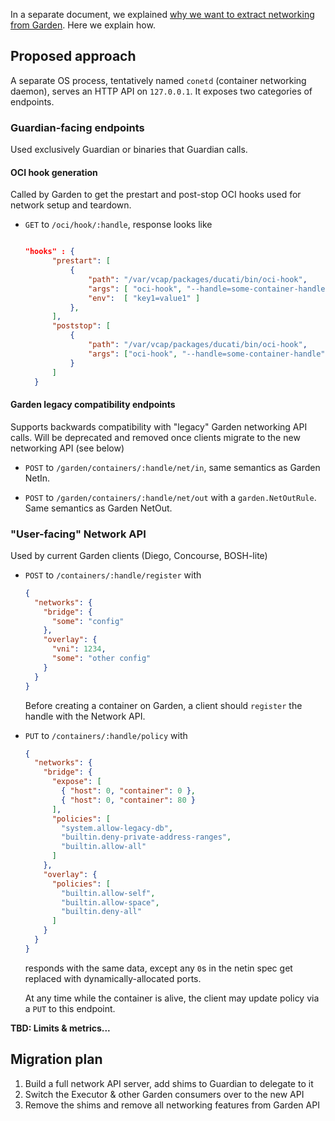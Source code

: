 In a separate document, we explained [why we want to extract networking from Garden](why-extract-api.md).  Here we explain how.

## Proposed approach
A separate OS process, tentatively named `conetd` (container networking daemon), serves an HTTP API on `127.0.0.1`.  It exposes two categories of endpoints.

### Guardian-facing endpoints
Used exclusively Guardian or binaries that Guardian calls.

#### OCI hook generation
Called by Garden to get the prestart and post-stop OCI hooks used for network setup and teardown.
- `GET` to `/oci/hook/:handle`, response looks like

  ```json
  
  "hooks" : {
        "prestart": [
            {
                "path": "/var/vcap/packages/ducati/bin/oci-hook",
                "args": [ "oci-hook", "--handle=some-container-handle", "--action=up", "--vni=12345"],
                "env":  [ "key1=value1" ]
            },
        ],
        "poststop": [
            {
                "path": "/var/vcap/packages/ducati/bin/oci-hook",
                "args": ["oci-hook", "--handle=some-container-handle", "--action=down" ]
            }
        ]
    }
  ```
  
#### Garden legacy compatibility endpoints
Supports backwards compatibility with "legacy" Garden networking API calls.  Will be deprecated and removed once clients migrate to the new networking API (see below)

- `POST` to `/garden/containers/:handle/net/in`, same semantics as Garden NetIn.

- `POST` to `/garden/containers/:handle/net/out` with a `garden.NetOutRule`.  Same semantics as Garden NetOut.



### "User-facing" Network API

Used by current Garden clients (Diego, Concourse, BOSH-lite)

- `POST` to `/containers/:handle/register` with
  ```json
  {
    "networks": {
      "bridge": {
        "some": "config"
      },
      "overlay": {
        "vni": 1234,
        "some": "other config"
      }
    }
  }
  ```
  
  Before creating a container on Garden, a client should `register` the handle with the Network API.

- `PUT` to `/containers/:handle/policy` with
  ```json
  {
    "networks": {
      "bridge": {
        "expose": [ 
          { "host": 0, "container": 0 },
          { "host": 0, "container": 80 }
        ],
        "policies": [
          "system.allow-legacy-db",
          "builtin.deny-private-address-ranges",
          "builtin.allow-all"
        ]
      },
      "overlay": {
        "policies": [
          "builtin.allow-self",
          "builtin.allow-space",
          "builtin.deny-all"
        ]
      }
    }
  }
  ```
  responds with the same data, except any `0`s in the netin spec get replaced with dynamically-allocated ports.
  
  At any time while the container is alive, the client may update policy via a `PUT` to this endpoint.

**TBD: Limits & metrics...**

## Migration plan
1. Build a full network API server, add shims to Guardian to delegate to it
2. Switch the Executor & other Garden consumers over to the new API
3. Remove the shims and remove all networking features from Garden API
